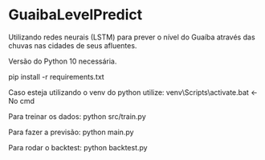 # GuaibaLevelPredict
Utilizando redes neurais (LSTM) para prever o nível do Guaíba através das chuvas nas cidades de seus afluentes.

Versão do Python 10 necessária.

pip install -r requirements.txt

Caso esteja utilizando o venv do python utilize:
venv\Scripts\activate.bat     <- No cmd 


Para treinar os dados:
python src/train.py

Para fazer a previsão:
python main.py

Para rodar o backtest:
python backtest.py